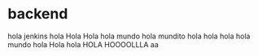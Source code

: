 # backend
hola jenkins
hola
Hola
Hola
hola mundo
hola mundito
hola hola
hola
hola mundo
hola
Hola
hola
HOLA
HOOOOLLLA
aa
